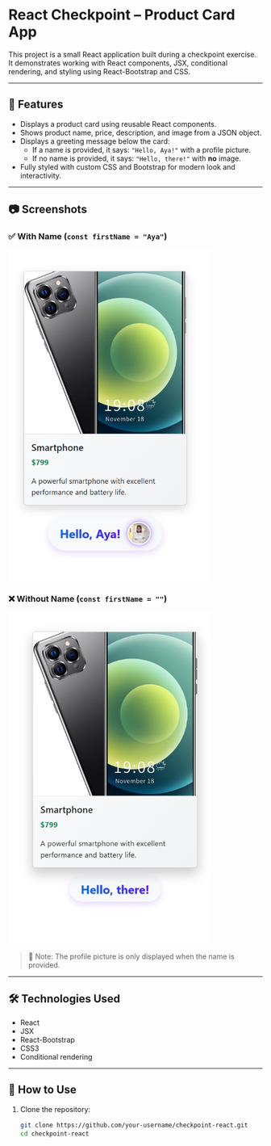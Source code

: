 # React Checkpoint – Product Card App

This project is a small React application built during a checkpoint exercise.  
It demonstrates working with React components, JSX, conditional rendering, and styling using React-Bootstrap and CSS.

---

## 🚀 Features

- Displays a product card using reusable React components.
- Shows product name, price, description, and image from a JSON object.
- Displays a greeting message below the card:
  - If a name is provided, it says: `"Hello, Aya!"` with a profile picture.
  - If no name is provided, it says: `"Hello, there!"` with **no** image.
- Fully styled with custom CSS and Bootstrap for modern look and interactivity.


---

## 📷 Screenshots

### ✅ With Name (`const firstName = "Aya"`)
<img src="./screenshots/with-name.png" width="400" alt="With name" />

### ❌ Without Name (`const firstName = ""`)
<img src="./screenshots/without-name.png" width="400" alt="Without name" />

> 🔎 Note: The profile picture is only displayed when the name is provided.

---

## 🛠️ Technologies Used

- React
- JSX
- React-Bootstrap
- CSS3
- Conditional rendering

---

## 🧠 How to Use

1. Clone the repository:
   ```bash
   git clone https://github.com/your-username/checkpoint-react.git
   cd checkpoint-react
